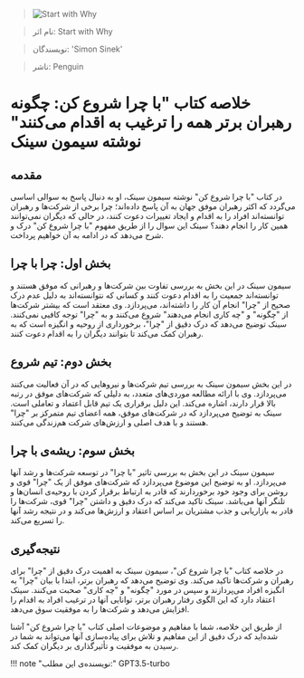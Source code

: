 
> ![Start with Why](http://books.google.com/books/content?id=fkOKDQAAQBAJ&printsec=frontcover&img=1&zoom=1&edge=curl&source=gbs_api)

> نام اثر: Start with Why 

> نویسندگان: 'Simon Sinek'

> ناشر: Penguin




# خلاصه کتاب "با چرا شروع کن: چگونه رهبران برتر همه را ترغیب به اقدام می‌کنند" نوشته سیمون سینک

## مقدمه
در کتاب "با چرا شروع کن" نوشته سیمون سینک، او به دنبال پاسخ به سوالی اساسی می‌گردد که اکثر رهبران موفق جهان به آن پاسخ داده‌اند؛ چرا برخی از شرکت‌ها و رهبران توانسته‌اند افراد را به اقدام و ایجاد تغییرات دعوت کنند، در حالی که دیگران نمی‌توانند همین کار را انجام دهند؟ سینک این سوال را از طریق مفهوم "با چرا شروع کن" درک و شرح می‌دهد که در ادامه به آن خواهیم پرداخت.

## بخش اول: چرا با چرا
سیمون سینک در این بخش به بررسی تفاوت بین شرکت‌ها و رهبرانی که موفق هستند و توانسته‌اند جمعیت را به اقدام دعوت کنند و کسانی که نتوانسته‌اند به دلیل عدم درک صحیح از "چرا" انجام آن کار را داشته‌اند، می‌پردازد. وی معتقد است که بیشتر شرکت‌ها از "چگونه" و "چه کاری انجام می‌دهند" شروع می‌کنند و به "چرا" توجه کافیی نمی‌کنند. سینک توضیح می‌دهد که درک دقیق از "چرا"، برخورداری از روحیه و انگیزه است که به رهبران کمک می‌کند تا بتوانند دیگران را به اقدام دعوت کنند.

## بخش دوم: تیم شروع
در این بخش سیمون سینک به بررسی تیم شرکت‌ها و نیروهایی که در آن فعالیت می‌کنند می‌پردازد. وی با ارائه مطالعه موردی‌های متعدد، به دلیلی که شرکت‌های موفق در رتبه بالا قرار دارند، اشاره می‌کند. این دلیل برقراری یک تیم قابل اعتماد و تعاملی است. سینک به توضیح می‌پردازد که در شرکت‌های موفق، همه اعضای تیم متمرکز بر "چرا" هستند و با هدف اصلی و ارزش‌های شرکت هم‌زندگی می‌کنند.

## بخش سوم: ریشه‌ی با چرا
سیمون سینک در این بخش به بررسی تاثیر "با چرا" در توسعه شرکت‌ها و رشد آنها می‌پردازد. او به توضیح این موضوع می‌پردازد که شرکت‌های موفق از یک "چرا" قوی و روشن برای وجود خود برخوردارند که قادر به ارتباط برقرار کردن با روحیه‌ی انسان‌ها و تلنگر آنها می‌باشد. سینک تاکید می‌کند که درک دقیق و داشتن "چرا" قوی، شرکت‌ها را قادر به بازاریابی و جذب مشتریان بر اساس اعتقاد و ارزش‌ها می‌کند و در نتیجه رشد آنها را تسریع می‌کند.

## نتیجه‌گیری
در خلاصه کتاب "با چرا شروع کن"، سیمون سینک به اهمیت درک دقیق از "چرا" برای رهبران و شرکت‌ها تاکید می‌کند. وی توضیح می‌دهد که رهبران برتر، ابتدا با بیان "چرا" به انگیزه افراد می‌پردازند و سپس در مورد "چگونه" و "چه کاری" صحبت می‌کنند. سینک اعتقاد دارد که این الگوی رفتار رهبران برتر، توانایی آنها در ترغیب افراد به اقدام را افزایش می‌دهد و شرکت‌ها را به موفقیت سوق می‌دهد.

از طریق این خلاصه، شما با مفاهیم و موضوعات اصلی کتاب "با چرا شروع کن" آشنا شده‌اید که درک دقیق از این مفاهیم و تلاش برای پیاده‌سازی آنها می‌تواند به شما در رسیدن به موفقیت و تأثیرگذاری بر دیگران کمک کند.


!!! note "نویسنده‌ی این مطلب:"
    GPT3.5-turbo


